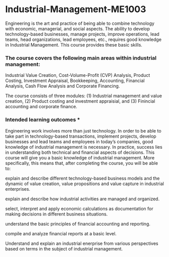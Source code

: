 # Industrial-Management-ME1003

Engineering is the art and practice of being able to combine technology with economic, managerial, and social aspects. The ability to develop technology-based businesses, manage projects, improve operations, lead teams, head organizations, lead employees, etc., requires good knowledge in Industrial Management. This course provides these basic skills.

### The course covers the following main areas within industrial management:

Industrial Value Creation, Cost-Volume-Profit (CVP) Analysis, Product Costing, Investment Appraisal, Bookkeeping, Accounting, Financial Analysis, Cash Flow Analysis and Corporate Financing.

The course consists of three modules: (1) Industrial management and value creation, (2) Product costing and investment appraisial, and (3) Finincial accounting and corporate finance.


### Intended learning outcomes *

Engineering work involves more than just technology. In order to be able to take part in technology-based transactions, implement projects, develop businesses and lead teams and employees in today’s companies, good knowledge of industrial management is necessary. In practice, success lies in understanding both technical and financial aspects of decisions. This course will give you a basic knowledge of industrial management. More specifically, this means that, after completing the course, you will be able to:

explain and describe different technology-based business models and the dynamic of value creation, value propositions and value capture in industrial enterprises.

explain and describe how industrial activities are managed and organized.

select, interpret and apply economic calculations as documentation for making decisions in different business situations.

understand the basic principles of financial accounting and reporting.

compile and analyze financial reports at a basic level.

Understand and explain an industrial enerprise from various perspectives based on terms in the subject of industrial management.
